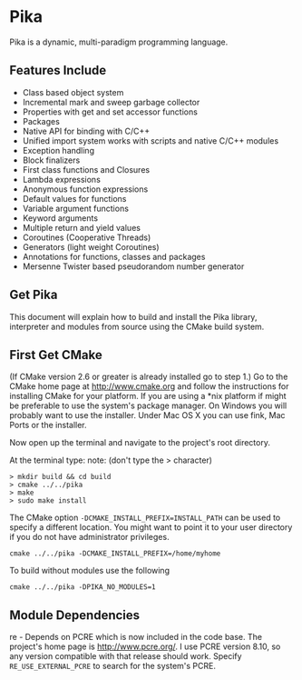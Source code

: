 Pika
====

Pika is a dynamic, multi-paradigm programming language. 

Features Include
----------------

* Class based object system
* Incremental mark and sweep garbage collector
* Properties with get and set accessor functions
* Packages
* Native API for binding with C/C++
* Unified import system works with scripts and native C/C++ modules
* Exception handling
* Block finalizers
* First class functions and Closures
* Lambda expressions
* Anonymous function expressions
* Default values for functions
* Variable argument functions
* Keyword arguments
* Multiple return and yield values
* Coroutines (Cooperative Threads)
* Generators (light weight Coroutines)
* Annotations for functions, classes and packages
* Mersenne Twister based pseudorandom number generator

Get Pika
--------

This document will explain how to build and install the Pika library, interpreter and modules from source using the CMake build system.

First Get CMake
---------------

(If CMake version 2.6 or greater is already installed go to step 1.)
Go to the CMake home page at http://www.cmake.org and follow the instructions for installing CMake for your platform. If you are using a *nix platform if might be preferable to use the system's package manager. On Windows you will probably want to use the installer. Under Mac OS X you can use fink, Mac Ports or the installer.

Now open up the terminal and navigate to the project's root directory.

At the terminal type: 
note: (don't type the > character)

```
> mkdir build && cd build
> cmake ../../pika
> make
> sudo make install
```

The CMake option `-DCMAKE_INSTALL_PREFIX=INSTALL_PATH`  can be used to specify a different location. You might want to point it to your user directory if you do not have administrator privileges.

```
cmake ../../pika -DCMAKE_INSTALL_PREFIX=/home/myhome
```

To build without modules use the following

```
cmake ../../pika -DPIKA_NO_MODULES=1
```

Module Dependencies
-------------------

re - Depends on PCRE which is now included in the code base. The project's home page is http://www.pcre.org/. I use PCRE version 8.10, so any version compatible with that release should work. Specify `RE_USE_EXTERNAL_PCRE` to search for the system's PCRE.
